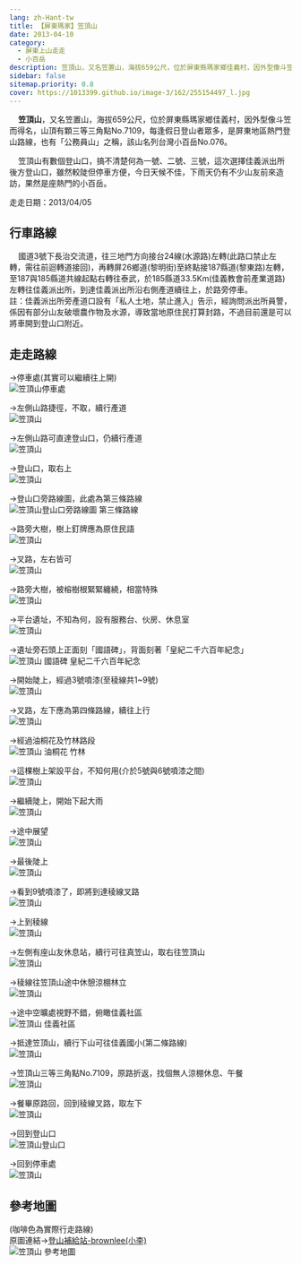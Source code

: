 ```yaml
---
lang: zh-Hant-tw
title: 【屏東瑪家】笠頂山
date: 2013-04-10
category: 
  - 屏東上山走走
  - 小百岳
description: 笠頂山，又名笠置山，海拔659公尺，位於屏東縣瑪家鄉佳義村，因外型像斗笠而得名，山頂有顆三等三角點No.7109，每逢假日登山者眾多，是屏東地區熱門登山路線，也有「公務員山」之稱，該山名列台灣小百岳No.076。
sidebar: false
sitemap.priority: 0.8
cover: https://1013399.github.io/image-3/162/255154497_l.jpg
---
```


    **笠頂山**，又名笠置山，海拔659公尺，位於屏東縣瑪家鄉佳義村，因外型像斗笠而得名，山頂有顆三等三角點No.7109，每逢假日登山者眾多，是屏東地區熱門登山路線，也有「公務員山」之稱，該山名列台灣小百岳No.076。  

    笠頂山有數個登山口，搞不清楚何為一號、二號、三號，這次選擇佳義派出所後方登山口，雖然較陡但停車方便，今日天候不佳，下雨天仍有不少山友前來造訪，果然是座熱門的小百岳。

<!-- more -->

走走日期：2013/04/05

## 行車路線  
    國道3號下長治交流道，往三地門方向接台24線(水源路)左轉(此路口禁止左轉，需往前迴轉道接回)，再轉屏26鄉道(黎明街)至終點接187縣道(黎東路)左轉，至187與185縣道共線起點右轉往泰武，於185縣道33.5Km(佳義教會前產業道路)左轉往佳義派出所，到達佳義派出所沿右側產道續往上，於路旁停車。  
註：佳義派出所旁產道口設有「私人土地，禁止進入」告示，經詢問派出所員警，係因有部分山友破壞農作物及水源，導致當地原住民打算封路，不過目前還是可以將車開到登山口附近。

## 走走路線  
→停車處(其實可以繼續往上開)  
![笠頂山停車處](https://1013399.github.io/image-3/162/255154472_l.jpg)

→左側山路捷徑，不取，續行產道  
![笠頂山](https://1013399.github.io/image-3/162/255154473_l.jpg)

→左側山路可直達登山口，仍續行產道  
![笠頂山](https://1013399.github.io/image-3/162/255154474_l.jpg)

→登山口，取右上  
![笠頂山](https://1013399.github.io/image-3/162/255154475_l.jpg)

→登山口旁路線圖，此處為第三條路線  
![笠頂山登山口旁路線圖 第三條路線](https://1013399.github.io/image-3/162/255154477_l.jpg)

→路旁大樹，樹上釘牌應為原住民語  
![笠頂山](https://1013399.github.io/image-3/162/255154478_l.jpg)

→叉路，左右皆可  
![笠頂山](https://1013399.github.io/image-3/162/255154479_l.jpg)

→路旁大樹，被榕樹根緊緊纏繞，相當特殊  
![笠頂山](https://1013399.github.io/image-3/162/255154480_l.jpg)

→平台遺址，不知為何，設有服務台、伙房、休息室  
![笠頂山](https://1013399.github.io/image-3/162/255154481_l.jpg)

→遺址旁石頭上正面刻「國語碑」，背面刻著「皇紀二千六百年紀念」  
![笠頂山 國語碑 皇紀二千六百年紀念](https://1013399.github.io/image-3/162/255154484_l.jpg)

→開始陡上，經過3號噴漆(至稜線共1~9號)  
![笠頂山](https://1013399.github.io/image-3/162/255154485_l.jpg)

→叉路，左下應為第四條路線，續往上行  
![笠頂山](https://1013399.github.io/image-3/162/255154486_l.jpg)

→經過油桐花及竹林路段  
![笠頂山 油桐花 竹林](https://1013399.github.io/image-3/162/255154487_l.jpg)

→這棵樹上架設平台，不知何用(介於5號與6號噴漆之間)  
![笠頂山](https://1013399.github.io/image-3/162/255154488_l.jpg)

→繼續陡上，開始下起大雨  
![笠頂山](https://1013399.github.io/image-3/162/255154490_l.jpg)

→途中展望  
![笠頂山](https://1013399.github.io/image-3/162/255154491_l.jpg)

→最後陡上  
![笠頂山](https://1013399.github.io/image-3/162/255154571_l.jpg)

→看到9號噴漆了，即將到達稜線叉路  
![笠頂山](https://1013399.github.io/image-3/162/255154494_l.jpg)

→上到稜線  
![笠頂山](https://1013399.github.io/image-3/162/255154495_l.jpg)

→左側有座山友休息站，續行可往真笠山，取右往笠頂山  
![笠頂山](https://1013399.github.io/image-3/162/255154502_l.jpg)

→稜線往笠頂山途中休憩涼棚林立  
![笠頂山](https://1013399.github.io/image-3/162/255154496_l.jpg)

→途中空曠處視野不錯，俯瞰佳義社區  
![笠頂山 佳義社區](https://1013399.github.io/image-3/162/255154497_l.jpg)

→抵達笠頂山，續行下山可往佳義國小(第二條路線)  
![笠頂山](https://1013399.github.io/image-3/162/255154498_l.jpg)

→笠頂山三等三角點No.7109，原路折返，找個無人涼棚休息、午餐  
![笠頂山](https://1013399.github.io/image-3/162/255154499_l.jpg)

→餐畢原路回，回到稜線叉路，取左下  
![笠頂山](https://1013399.github.io/image-3/162/255154501_l.jpg)

→回到登山口  
![笠頂山登山口](https://1013399.github.io/image-3/162/255154504_l.jpg)

→回到停車處  
![笠頂山](https://1013399.github.io/image-3/162/255154505_l.jpg)

## 參考地圖
(咖啡色為實際行走路線)  
原圖連結→[登山補給站-brownlee(小李)](http://www.keepon.com.tw/DiscussLoad.aspx?code=314B5CF9AEC3A19113F6CAA6F539A662D300FD2BC2630F2F)  
![笠頂山 參考地圖](https://1013399.github.io/image-3/162/255188775_l.jpg)